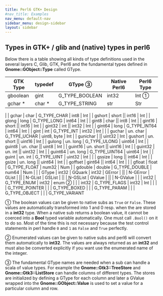 ```yaml
---
title: Perl6 GTK+ Design
#nav_title: Examples
nav_menu: default-nav
sidebar_menu: design-sidebar
layout: sidebar
---
```


## Types in GTK+ / glib and (native) types in perl6

Below there is a table showing all kinds of type definitions used in the several layers C, Glib, GTK, Perl6 and the fundamental types defined in **Gnome::GObject::Type** called GType.

| GTK Type | typedef | GType ③ | Native Perl6 | Perl6 Type |
| -------- | ------- | ----------- | ------------ |---------- |
| gboolean | gint    | G_TYPE_BOOLEAN | int32        | Int ① |
| gchar *  | char *  | G_TYPE_STRING | str          | Str        |
|
| gchar    | char    | G_TYPE_CHAR | int8         | Int        |
| gshort   | short   || int16        | Int        |
| glong    | long    | G_TYPE_LONG | int64        | Int        |
| gint8    | char    || int8         | Int        |
| gint16   | short   || int16        | Int        |
| gint32   | int     || int32        | Int        |
| gint64   | long    | G_TYPE_INT64 | int64        | Int        |
| gint     | int     | G_TYPE_INT | int32        | Int        |
|
| guchar   | un. char  | G_TYPE_UCHAR | uint8, byte  | Int      |
| gunichar |           || uint32       | Int
| gushort  | un. short || uint16       | Int      |
| gulong   | un. long  | G_TYPE_ULONG | uint64       | Int      |
| guint8   | un. char  || uint8        | Int      |
| guint16  | un. short || uint16       | Int      |
| guint32  | un. int   || uint32       | Int      |
| guint64  | un. long  | G_TYPE_UINT64 | uint64       | Int      |
| guint    | un. int   | G_TYPE_UINT | uint32       | Int      |
|
| gssize   | long      || int64        | Int      |
| gsize    | un. long  || uint64       | Int      |
| goffset  | gint64    || int64        | Int      |
|
| gfloat   | float     | G_TYPE_FLOAT | num32        | Num      |
| gdouble  | double    | G_TYPE_DOUBLE | num64        | Num      |
|
| GType    | int32
| GQuark   | int32
| GError   |           ||              | N-GError
| GList    |           ||              | N-GList
| GSList   |           ||              | N-GSList
| GValue   |           ||              | N-GValue
|
|          | int32     | G_TYPE_ENUM | int32        | enum ② |
|          | int32     | G_TYPE_FLAGS | int32        | Int        |
|          |           | G_TYPE_POINTER
|          |           | G_TYPE_BOXED
|          |           | G_TYPE_PARAM
|          |           | G_TYPE_OBJECT
|          |           | G_TYPE_VARIANT

① The boolean values can be given to native subs as `True` or `False`. These values are automatically transformed into 1 and 0 resp. when the are stored in a **int32** type. When a native sub returns a boolean value, it cannot be coerced into a **Bool** typed variable automatically. One must call `.Bool()` on it to do so. Most of the time this is not necessary because the test control statements in perl handle `0` and `1` as `False` and `True` perfectly.

② Enumerated values can be given to native subs and perl6 will convert them automatically to **int32**. The values are always returned as an **int32** and must also be converted explicitly if you want use the enumerated name of the integer.

③ The fundamental GType names are needed when a sub can handle a scala of value types. For example the **Gnome::Gtk3::TreeStore** and **Gnome::Gtk3::ListStore** can handle columns of different types. The stores are initialized by defining a GType for each column and later a GValue wrapped into the **Gnome::GObject::Value** is used to set a value for a particular column and row.
